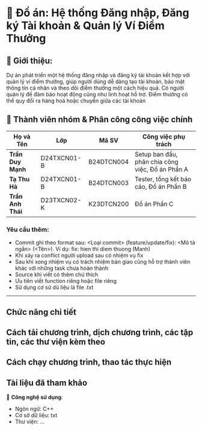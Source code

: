 # 🎯 Đồ án: Hệ thống Đăng nhập, Đăng ký Tài khoản & Quản lý Ví Điểm Thưởng

## 📌 **Giới thiệu**:  
Dự án phát triển một hệ thống đăng nhập và đăng ký tài khoản kết hợp với quản lý ví điểm thưởng, giúp người dùng dễ dàng tạo tài khoản, bảo mật thông tin cá nhân và theo dõi điểm thưởng một cách hiệu quả. Có người quản lý để đảm bảo hoạt động cũng như linh hoạt hỗ trợ. Điểm thưởng có thể quy đổi ra hàng hoá hoặc chuyển giữa các tài khoản

## 👥 **Thành viên nhóm & Phân công công việc chính**

| Họ và Tên       | Lớp             | Mã SV        | Công việc phụ trách                          |
|----------------|----------------|-------------|---------------------------------------------|
| **Trần Duy Mạnh** | D24TXCN01-B    | B24DTCN004  | Setup ban đầu, phân chia công việc, Đồ án Phần A |
| **Tạ Thu Hà**   | D24TXCN01-B    | B24DTCN003  | Tester, tổng kết báo cáo, Đồ án Phần B     |
| **Trần Anh Thái** | D23TXCN02-K    | K23DTCN200  | Đồ án Phần C                               |

### Yêu cầu thêm:
- Commit ghi theo format sau: <Loại commit> (feature/update/fix): <Mô tả ngắn> (<Tên>). Ví dụ: fix: hien thi diem thuong (Manh)
- Khi xảy ra conflict người upload sau có nhiệm vụ fix
- Sau khi xong nhiệm vụ có trách nhiệm bàn giao cũng hỗ trợ thành viên khác với những task chưa hoàn thành
- Source khi viết có thêm chú thích
- Ưu tiên viết function riêng hoặc file riêng
- Sử dụng cơ sử dũ liệu là file .txt

---

## Chức năng chi tiết
## Cách tải chương trình, dịch chương trình, các tập tin, các thư viện kèm theo
## Cách chạy chương trình, thao tác thực hiện
## Tài liệu đã tham khảo


🚀 **Công nghệ sử dụng**:
- Ngôn ngữ: C++
- Cơ sở dữ liệu: txt
- Thư viện: ...

